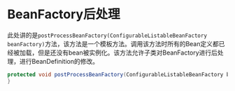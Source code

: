 # BeanFactory后处理

此处讲的是`postProcessBeanFactory(ConfigurableListableBeanFactory beanFactory)`方法，该方法是一个模板方法。调用该方法时所有的Bean定义都已经被加载，但是还没有bean被实例化。该方法允许子类对BeanFactory进行后处理，进行BeanDefinition的修改。

```java
protected void postProcessBeanFactory(ConfigurableListableBeanFactory beanFactory) {
}
```
